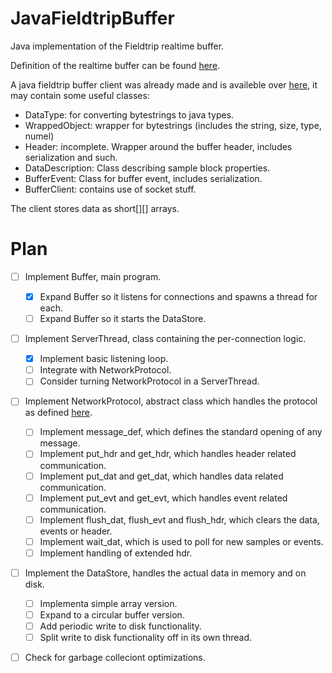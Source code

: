 JavaFieldtripBuffer
===================

Java implementation of the Fieldtrip realtime buffer.

Definition of the realtime buffer can be found [here](http://fieldtrip.fcdonders.nl/development/realtime).

A java fieldtrip buffer client was already made and is availeble over [here](https://github.com/jadref/buffer_bci), it may contain some useful classes:

*  DataType: for converting bytestrings to java types.
*  WrappedObject: wrapper for bytestrings (includes the string, size, type, numel)
*  Header: incomplete. Wrapper around the buffer header, includes serialization and such.
*  DataDescription: Class describing sample block properties.
*  BufferEvent: Class for buffer event, includes serialization.
*  BufferClient: contains use of socket stuff.

The client stores data as short[][] arrays.

Plan
==================

- [ ] Implement Buffer, main program.
  - [x] Expand Buffer so it listens for connections and spawns a thread for each.
  - [ ] Expand Buffer so it starts the DataStore.
- [ ] Implement ServerThread, class containing the per-connection logic.
  - [x] Implement basic listening loop.
  - [ ] Integrate with NetworkProtocol.
  - [ ] Consider turning NetworkProtocol in a ServerThread.
- [ ] Implement NetworkProtocol, abstract class which handles the protocol as defined [here](http://fieldtrip.fcdonders.nl/development/realtime/buffer_protocol).
  - [ ] Implement message_def, which defines the standard opening of any message.
  - [ ] Implement put\_hdr and get\_hdr, which handles header related communication.
  - [ ] Implement put\_dat and get\_dat, which handles data related communication.
  - [ ] Implement put\_evt and get\_evt, which handles event related communication.
  - [ ] Implement flush\_dat, flush\_evt and flush\_hdr, which clears the data, events or header.
  - [ ] Implement wait_dat, which is used to poll for new samples or events.
  - [ ] Implement handling of extended hdr.
- [ ] Implement the DataStore, handles the actual data in memory and on disk.
  - [ ] Implementa simple array version.
  - [ ] Expand to a circular buffer version.
  - [ ] Add periodic write to disk functionality.
  - [ ] Split write to disk functionality off in its own thread.
- [ ] Check for garbage colleciont optimizations.



